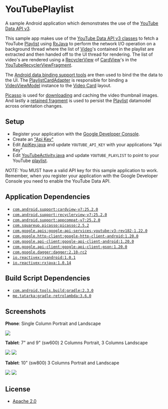 YouTubePlaylist
===============

A sample Android application which demonstrates the use of the [YouTube Data API v3](https://developers.google.com/youtube/v3/).

This sample app makes use of the [YouTube Data API v3 classes](https://developers.google.com/resources/api-libraries/documentation/youtube/v3/java/latest/) to fetch a YouTube [Playlist](https://developers.google.com/resources/api-libraries/documentation/youtube/v3/java/latest/com/google/api/services/youtube/model/Playlist.html) using [RxJava](https://github.com/ReactiveX/RxJava) to perform the network I/O operation on a background thread where the list of [Video](https://developers.google.com/resources/api-libraries/documentation/youtube/v3/java/latest/com/google/api/services/youtube/model/Video.html)'s contained in the playlist are extracted and then handed off to the UI thread for rendering.  The list of video's are rendered using a [RecyclerView](https://developer.android.com/reference/android/support/v7/widget/RecyclerView.html) of [CardView](https://developer.android.com/reference/android/support/v7/widget/CardView.html)'s in the [YouTubeRecyclerViewFragment](app/src/main/java/com/akoscz/youtube/YouTubeRecyclerViewFragment.java).

The [Android data binding support tools](http://developer.android.com/tools/data-binding/guide.html) are then used to bind the the data to the UI. The [PlaylistCardAdapter](app/src/main/java/com/akoscz/youtube/PlaylistCardAdapter.java) is responsible for binding a [VideoViewModel](app/src/main/java/com/akoscz/youtube/viewmodel/VideoViewModel.java) instance to the [Video Card](app/src/main/res/layout/youtube_video_card.xml) layout.


[Picasso](https://github.com/square/picasso) is used for [downloading](app/src/main/java/com/akoscz/youtube/databinding/BindingUtils.java) and caching the video thumbnail images.
And lastly a [retained fragment](http://developer.android.com/guide/topics/resources/runtime-changes.html#RetainingAnObject) is used to persist the [Playlist](app/src/main/java/com/akoscz/youtube/model/Playlist.java) datamodel across orientation changes.

## Setup
  
  * Register your application with the [Google Developer Console](https://developers.google.com/youtube/registering_an_application).
  * Create an ["Api Key"](https://developers.google.com/youtube/registering_an_application#Create_API_Keys)
  * Edit [ApiKey.java](app/src/main/java/com/akoscz/youtube/ApiKey.java) and update `YOUTUBE_API_KEY` with your applications "Api Key"
  * Edit [YouTubeActivity.java](app/src/main/java/com/akoscz/youtube/YouTubeActivity.java) and update `YOUTUBE_PLAYLIST` to point to your YouTube [playlist](https://www.youtube.com/playlist?list=PLWz5rJ2EKKc_XOgcRukSoKKjewFJZrKV0).

*NOTE:* You MUST have a valid API key for this sample application to work. Remember, when you register your application with the Google Developer Console you need to enable the YouTube Data API.
  
## Application Dependencies
  * [`com.android.support:cardview-v7:25.2.0`](https://developer.android.com/tools/support-library/features.html#v7-cardview)
  * [`com.android.support:recyclerview-v7:25.2.0`](https://developer.android.com/tools/support-library/features.html#v7-recyclerview)
  * [`com.android.support:appcompat-v7:25.2.0`](https://developer.android.com/tools/support-library/features.html#v7-appcompat)
  * [`com.squareup.picasso:picasso:2.5.2`](https://github.com/square/picasso)
  * [`com.google.apis:google-api-services-youtube:v3-rev182-1.22.0`](https://developers.google.com/api-client-library/java/apis/youtube/v3)
  * [`com.google.http-client:google-http-client-android:1.20.0`](https://github.com/google/google-http-java-client)
  * [`com.google.api-client:google-api-client-android:1.20.0`](https://github.com/google/google-api-java-client)
  * [`com.google.api-client:google-api-client-gson:1.20.0`](https://github.com/google/google-api-java-client)
  * [`com.google.dagger:dagger:2.10-rc2`](https://github.com/google/dagger)
  * [`io.reactivex:rxandroid:1.0.1`](https://github.com/ReactiveX/RxAndroid)
  * [`io.reactivex:rxjava:1.0.14`](https://github.com/ReactiveX/RxJava)
  
## Build Script Dependencies
  * [`com.android.tools.build:gradle:2.3.0`](https://developer.android.com/tools/revisions/gradle-plugin.html)
  * [`me.tatarka:gradle-retrolambda:3.6.0`](https://github.com/evant/gradle-retrolambda)

## Screenshots
__Phone__: Single Column Portrait and Landscape

![](screenshots/phone-port.png)

__Tablet__: 7" and 9" (sw600) 2 Columns Portrait, 3 Columns Landscape

![](screenshots/tablet_7_9-port.png)
![](screenshots/tablet_7_9-land.png)

__Tablet__: 10" (sw800) 3 Columns Portrait and Landscape

![](screenshots/tablet_10-port.png)
![](screenshots/tablet_10-land.png)

## License

  * [Apache 2.0](http://www.apache.org/licenses/LICENSE-2.0.html)
  
